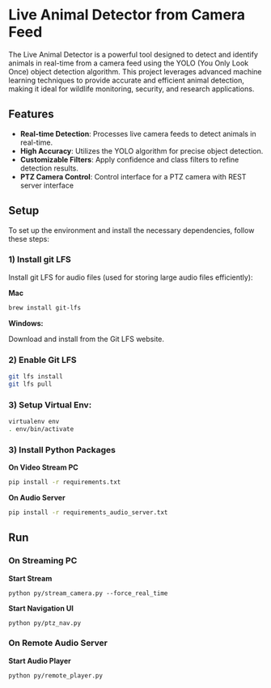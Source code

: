 # Live Animal Detector from Camera Feed

The Live Animal Detector is a powerful tool designed to detect and identify animals in real-time from a camera feed using the YOLO (You Only Look Once) object detection algorithm. This project leverages advanced machine learning techniques to provide accurate and efficient animal detection, making it ideal for wildlife monitoring, security, and research applications.

## Features

- **Real-time Detection**: Processes live camera feeds to detect animals in real-time.
- **High Accuracy**: Utilizes the YOLO algorithm for precise object detection.
- **Customizable Filters**: Apply confidence and class filters to refine detection results.
- **PTZ Camera Control**: Control interface for a PTZ camera with REST server interface

## Setup

To set up the environment and install the necessary dependencies, follow these steps:

### 1) Install git LFS
Install git LFS for audio files (used for storing large audio files efficiently):

**Mac**

```sh
brew install git-lfs
```

**Windows:**

Download and install from the Git LFS website.

### 2) Enable Git LFS

```sh
git lfs install
git lfs pull
```

### 3) Setup Virtual Env:

```sh
virtualenv env
. env/bin/activate
```

### 3) Install Python Packages

**On Video Stream PC**

```sh
pip install -r requirements.txt
```

**On Audio Server**
```sh
pip install -r requirements_audio_server.txt
```

## Run 

### On Streaming PC

**Start Stream**

```
python py/stream_camera.py --force_real_time
```

**Start Navigation UI**

```
python py/ptz_nav.py
```

### On Remote Audio Server

**Start Audio Player**

```
python py/remote_player.py
```
